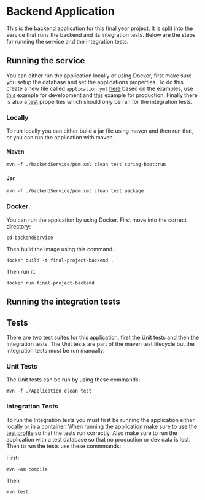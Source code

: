 # Backend Application

This is the backend application for this final year project. It is split into the service that runs the backend and its integration tests. Below are the steps for running the service and the integration tests.

## Running the service

You can either run the application locally or using Docker, first make sure you setup the database and set the applications properties. To do this create a new file called `application.yml` [here](backendService/src/main/resources/) based on the examples, use [this](src/main/resources/dev-application.example.yml) example for development and [this](backendService/src/main/resources/prod-application.example.yml) example for production. Finally there is also a [test](backendService/src/main/resources/test-application.example.yml) properties which should only be ran for the integration tests.

### Locally

To run locally you can either build a jar file using maven
and then run that, or you can run the application with maven.

#### Maven

```
mvn -f ./backendService/pom.xml clean test spring-boot:run
```

#### Jar

```
mvn -f ./backendService/pom.xml clean test package
```

### Docker

You can run the appication by using Docker. First move into the correct directory:

```
cd backendService
```

Then build the image using this command.

```
docker build -t final-project-backend .
```

Then run it.

```
docker run final-project-backend
```

## Running the integration tests

## Tests

There are two test suites for this application,
first the Unit tests and then the Integration tests.
The Unit tests are part of the maven test lifecycle
but the integration tests must be run manually.

### Unit Tests

The Unit tests can be run by using these commands:

```
mvn -f ./Application clean test
```

### Integration Tests

To run the Integration tests you must first be running the
application either locally or in a container. When running the application make sure to use the [test profile](backendService/src/main/resources/test-application.example.yml) so that the tests run correctly. Also make sure to run the application with a test database so that no production or dev data is lost. Then to run the tests use these commmands:

First:

```
mvn -am compile
```

Then

```
mvn test
```
